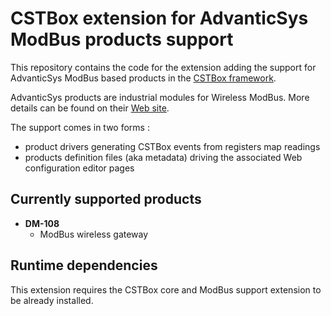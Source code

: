 # CSTBox extension for AdvanticSys ModBus products support

This repository contains the code for the extension adding the support
for AdvanticSys ModBus based products in the [CSTBox framework](http://cstbox.cstb.fr). 

AdvanticSys products are industrial modules for Wireless ModBus. More details can be found
on their [Web site](http://http://www.advanticsys.com/).

The support comes in two forms :

  * product drivers generating CSTBox events from registers map readings
  * products definition files (aka metadata) driving the associated Web configuration editor
    pages

## Currently supported products

  * **DM-108**
      * ModBus wireless gateway

## Runtime dependencies

This extension requires the CSTBox core and ModBus support extension to be already installed.
